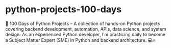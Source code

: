 # python-projects-100-days
🚀 100 Days of Python Projects – A collection of hands-on Python projects covering backend development, automation, APIs, data science, and system design. As an experienced Python developer, I’m practicing daily to become a Subject Matter Expert (SME) in Python and backend architecture. 💻🔥
